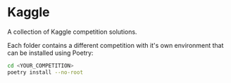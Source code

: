 # Kaggle

A collection of Kaggle competition solutions.

Each folder contains a different competition with it's own environment that can be installed using Poetry:

```bash
cd <YOUR_COMPETITION>
poetry install --no-root
```